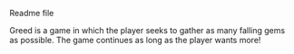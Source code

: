 Readme file

Greed is a game in which the player seeks to gather as many falling gems as possible. The game continues as long as the player wants more!
